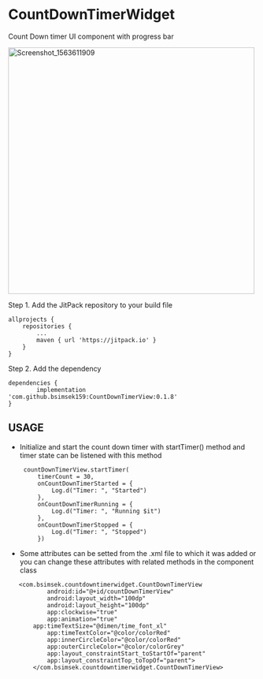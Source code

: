 # CountDownTimerWidget
Count Down timer UI component with progress bar

<img width="500" alt="Screenshot_1563611909" src="https://user-images.githubusercontent.com/25201275/61576994-32a11f00-aaea-11e9-8033-f3465c6f3638.png">

Step 1. Add the JitPack repository to your build file

	allprojects {
		repositories {
			...
			maven { url 'https://jitpack.io' }
		}
	}
 
Step 2. Add the dependency

	dependencies {
	        implementation 'com.github.bsimsek159:CountDownTimerView:0.1.8'
	}

## USAGE

 - Initialize and start the count down timer with startTimer() method and timer state can be listened with this method

        countDownTimerView.startTimer(
            timerCount = 30,
            onCountDownTimerStarted = {
                Log.d("Timer: ", "Started")
            },
            onCountDownTimerRunning = {
                Log.d("Timer: ", "Running $it")
            },
            onCountDownTimerStopped = {
                Log.d("Timer: ", "Stopped")
            })

 - Some attributes can be setted from the .xml file to which it was added or you can change these attributes with related methods in the component class
 
 ```
	<com.bsimsek.countdowntimerwidget.CountDownTimerView
            android:id="@+id/countDownTimerView"
            android:layout_width="100dp"
            android:layout_height="100dp"
            app:clockwise="true"
            app:animation="true"
	    app:timeTextSize="@dimen/time_font_xl"
            app:timeTextColor="@color/colorRed"
            app:innerCircleColor="@color/colorRed"
            app:outerCircleColor="@color/colorGrey"
            app:layout_constraintStart_toStartOf="parent"
            app:layout_constraintTop_toTopOf="parent">
    	</com.bsimsek.countdowntimerwidget.CountDownTimerView>


